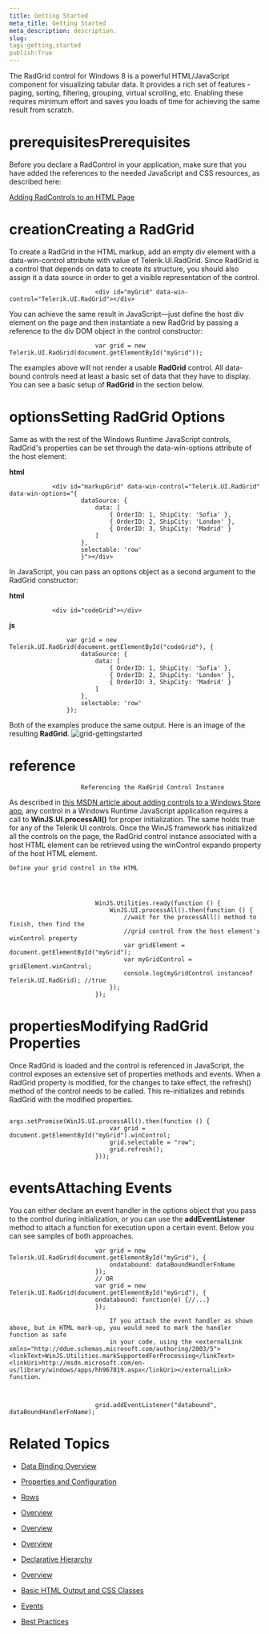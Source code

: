 ```yaml
---
title: Getting Started
meta_title: Getting Started
meta_description: description.
slug: 
tags:getting,started
publish:True
---
```



The RadGrid control for Windows 8 is a powerful HTML/JavaScript component for visualizing tabular data. It provides a rich set of features - paging, sorting,
				filtering, grouping, virtual scrolling, etc. Enabling these requires minimum effort and saves you loads of time for achieving the same result from scratch.
			

# prerequisitesPrerequisites

Before you declare a RadControl in your application, make sure that you have added the references to the needed JavaScript and CSS
							resources, as described here:
						

[Adding RadControls to an HTML Page](c2af6caa-6b40-4378-b20b-2e35a0425962)

# creationCreating a RadGrid

To create a RadGrid in the HTML markup, add an empty div element with a data-win-control attribute with value of Telerik.UI.RadGrid.
							Since RadGrid is a control that depends on data to create its structure, you should also assign it a data source in order to get a
							visible representation of the control.
						

	
							<div id="myGrid" data-win-control="Telerik.UI.RadGrid"></div>
						



You can achieve the same result in JavaScript—just define the host div element on the page and then instantiate a new RadGrid
							by passing a reference to the div DOM object in the control constructor:
						

	
							var grid = new Telerik.UI.RadGrid(document.getElementById("myGrid"));
						



The examples above will not render a usable __RadGrid__ control. All data-bound controls need at least a basic 
              set of data that they have to display. You can see a basic setup of __RadGrid__ in the section below.
            

# optionsSetting RadGrid Options

Same as with the rest of the Windows Runtime JavaScript controls, RadGrid's properties can be set through the data-win-options attribute of
							the host element:
						


 __html__
    


				<div id="markupGrid" data-win-control="Telerik.UI.RadGrid" data-win-options="{
						dataSource: {
							data: [
								{ OrderID: 1, ShipCity: 'Sofia' },
								{ OrderID: 2, ShipCity: 'London' },
								{ OrderID: 3, ShipCity: 'Madrid' }
							]
						},
						selectable: 'row'
						}"></div>



In JavaScript, you can pass an options object as a second argument to the RadGrid constructor:


 __html__
    


				<div id="codeGrid"></div>




 __js__
    


				    var grid = new Telerik.UI.RadGrid(document.getElementById("codeGrid"), {
				        dataSource: {
				            data: [
	                            { OrderID: 1, ShipCity: 'Sofia' },
	                            { OrderID: 2, ShipCity: 'London' },
	                            { OrderID: 3, ShipCity: 'Madrid' }
				            ]
				        },
				        selectable: 'row'
				    });



Both of the examples produce the same output. Here is an image of the resulting __RadGrid__.
            ![grid-gettingstarted](../Media/Controls\Grid\grid-gettingstarted.png)

# reference
						Referencing the RadGrid Control Instance
					

As described in
							[this MSDN article about adding controls to a Windows Store app](http://msdn.microsoft.com/en-us/library/windows/apps/hh465493.aspx), any control in a Windows Runtime JavaScript application requires a call to
							__WinJS.UI.processAll()__ for proper initialization. The same holds true for any of the Telerik UI controls. Once
							the WinJS framework has initialized all the controls on the page, the RadGrid control instance associated with a host HTML element can be
							retrieved using the winControl expando property of the host HTML element.
						

	Define your grid control in the HTML



	
							WinJS.Utilities.ready(function () {
								WinJS.UI.processAll().then(function () {
									//wait for the processAll() method to finish, then find the
									//grid control from the host element's winControl property
									var gridElement = document.getElementById("myGrid");
									var myGridControl = gridElement.winControl;
									console.log(myGridControl instanceof Telerik.UI.RadGrid); //true
								});
							});
						



# propertiesModifying RadGrid Properties

Once RadGrid is loaded and the control is referenced in JavaScript, the control exposes an extensive set of properties methods and events.
							When a RadGrid property is modified, for the changes to take effect, the refresh() method of the control needs to be called. This re-initializes
							and rebinds RadGrid with the modified properties.
						

	
							args.setPromise(WinJS.UI.processAll().then(function () {
								var grid = document.getElementById("myGrid").winControl;
								grid.selectable = "row";
								grid.refresh();
							}));
						



# eventsAttaching Events

You can either declare an event handler in the options object that you pass to the control during initialization, or you can use the
							__addEventListener__ method to attach a function for execution upon a certain event. Below you can see samples of both
							approaches.
						

	
							var grid = new Telerik.UI.RadGrid(document.getElementById("myGrid"), {
								ondatabound: dataBoundHandlerFnName 
							});
							// OR
							var grid = new Telerik.UI.RadGrid(document.getElementById("myGrid"), {
							ondatabound: function(e) {//...}
							});
						

>
								If you attach the event handler as shown above, but in HTML mark-up, you would need to mark the handler function as safe
								in your code, using the <externalLink xmlns="http://ddue.schemas.microsoft.com/authoring/2003/5"><linkText>WinJS.Utilities.markSupportedForProcessing</linkText><linkUri>http://msdn.microsoft.com/en-us/library/windows/apps/hh967819.aspx</linkUri></externalLink> function.
							

	
							grid.addEventListener("databound", dataBoundHandlerFnName);
						



# Related Topics

 * [Data Binding Overview]({{slug:data-binding-overview}})

 * [Properties and Configuration]({{slug:properties-and-configuration}})

 * [Rows]({{slug:rows}})

 * [Overview]({{slug:overview}})

 * [Overview]({{slug:overview}})

 * [Overview]({{slug:overview}})

 * [Declarative Hierarchy]({{slug:declarative-hierarchy}})

 * [Overview]({{slug:overview}})

 * [Basic HTML Output and CSS Classes]({{slug:basic-html-output-and-css-classes}})

 * [Events]({{slug:events}})

 * [Best Practices]({{slug:best-practices}})
